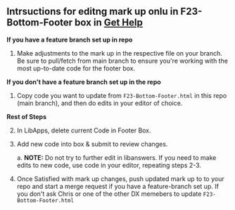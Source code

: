 ## Intrsuctions for editng mark up onlu in F23-Bottom-Footer box in [Get Help](https://ucsd.libanswers.com/)
__If you have a feature branch set up in repo__

1. Make adjustments to the mark up in the respective file on your branch. Be sure to pull/fetch from main branch to ensure you're working with the most up-to-date code for the footer box.

__If you don't have a feature branch set up in the repo__

1. Copy code you want to update from `F23-Bottom-Footer.html` in this repo (main branch), and then do edits in your editor of choice.

__Rest of Steps__

2. In LibApps, delete current Code in Footer Box.
3. Add new code into box & submit to review changes.

   a. **NOTE:** Do not try to further edit in libanswers. If you need to make edits to new code, use code in your editor, repeating steps 2-3.
   
5. Once Satisfied with mark up changes, push updated mark up to to your repo and start a merge request if you have a feature-branch set up. If you don't ask Chris or one of the other DX memebers to update `F23-Bottom-Footer.html`

